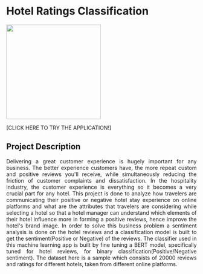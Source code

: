 # Hotel Ratings Classification
<img src="https://user-images.githubusercontent.com/100843008/187025381-bff7de9a-8506-4501-bb20-e58523e9df63.jpg" width="250">

[CLICK HERE TO TRY THE APPLICATION!]


## Project Description
<p align="justify">Delivering a great customer experience is hugely important for any business. The better experience customers have, the more repeat custom and positive reviews you'll receive, while simultaneously reducing the friction of customer complaints and dissatisfaction. In the hospitality industry, the customer experience is everything so it becomes a very crucial part for any hotel. This project is done to analyze how travelers are communicating their positive or negative hotel stay experience on online platforms and what are the attributes that travelers are considering while selecting a hotel so that a hotel manager can understand which elements of their hotel influence more in forming a positive reviews, hence improve the hotel's brand image. In order to solve this business problem a sentiment analysis is done on the hotel reviews and a classification model is built to get the sentiment(Positive or Negative) of the reviews. The classifier used in this machine learning app is built by fine tuning a BERT model, specifically tuned for hotel reviews, for binary classification(Positive/Negative sentiment). The dataset here is a sample which consists of 20000 reviews and ratings for different hotels, taken from different online platforms.</p>
